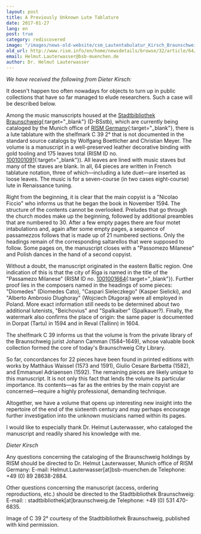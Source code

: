 ```yaml
---
layout: post
title: A Previously Unknown Lute Tablature
date: 2017-01-27
lang: en
post: true
category: rediscovered
image: "/images/news-old-website/csm_Lautentabulatur_Kirsch_Braunschweig04_6502ace6fb.jpg"
old_url: http://www.rism.info/en/home/newsdetails/browse/32/article/64/a-previously-unknown-lute-tablature.html
email: Helmut.Lauterwasser@bsb-muenchen.de
author: Dr. Helmut Lauterwasser
---
```


_We have received the following from Dieter Kirsch:_

It doesn't happen too often nowadays for objects to turn up in public collections that have so far managed to elude researchers. Such a case will be described below.

Among the music manuscripts housed at the [Stadtbibliothek Braunschweig](https://www.braunschweig.de/kultur/bibliotheken_archive/stadtbibliothek/index.php){:target="_blank"} (D-BSstb), which are currently being cataloged by the Munich office of [RISM Germany](http://de.rism.info/en/home.html){:target="_blank"}, there is a lute tablature with the shelfmark C 39 2° that is not documented in the standard source catalogs by Wolfgang Boetticher and Christian Meyer. The volume is a manuscript in a well-preserved leather decorative binding with gold tooling and 175 leaves total (RISM ID no. [1001001091](https://opac.rism.info/search?id=1001001091&Language=en){:target="_blank"}). All leaves are lined with music staves but many of the staves are blank. In all, 64 pieces are written in French tablature notation, three of which—including a lute duet—are inserted as loose leaves. The music is for a seven-course (in two cases eight-course) lute in Renaissance tuning.

Right from the beginning, it is clear that the main copyist is a "Nicolao Ficcio" who informs us that he began the book in November 1594. The structure of the contents cannot be overlooked. Preludes that go through the church modes make up the beginning, followed by additional preambles that are numbered to 30. After a few empty pages there are four motet intabulations and, again after some empty pages, a sequence of passamezzos follows that is made up of 21 numbered sections. Only the headings remain of the corresponding saltarellos that were supposed to follow. Some pages on, the manuscript closes with a "Passomezo Milanese" and Polish dances in the hand of a second copyist.

Without a doubt, the manuscript originated in the eastern Baltic region. One indication of this is that the city of Riga is named in the title of the "Passamezo Milanese" (RISM ID no. [1001001664](https://opac.rism.info/search?id=1001001664&Language=en){:target="_blank"}). Further proof lies in the composers named in the headings of some pieces: "Diomedes" (Diomedes Cato), "Caspari Sieleczkego" (Kasper Sielicki), and "Alberto Ambrosio Dlughoray" (Wojciech Długoraj) were all employed in Poland. More exact information still needs to be determined about two additional lutenists, "Beichovius" and "Spalkaiber" (Spalkauer?). Finally, the watermark also confirms the place of origin: the same paper is documented in Dorpat (Tartu) in 1594 and in Reval (Tallinn) in 1604.

The shelfmark C 39 informs us that the volume is from the private library of the Braunschweig jurist Johann Camman (1584–1649), whose valuable book collection formed the core of today's Braunschweig City Library.

So far, concordances for 22 pieces have been found in printed editions with works by Matthäus Waissel (1573 and 1591), Giulio Cesare Barbetta (1582), and Emmanuel Adriaensen (1592). The remaining pieces are likely unique to this manuscript. It is not only this fact that lends the volume its particular importance. Its contents—as far as the entries by the main copyist are concerned—require a highly professional, demanding technique.

Altogether, we have a volume that opens up interesting new insight into the repertoire of the end of the sixteenth century and may perhaps encourage further investigation into the unknown musicians named within its pages.

I would like to especially thank Dr. Helmut Lauterwasser, who cataloged the manuscript and readily shared his knowledge with me.

_Dieter Kirsch_

Any questions concerning the cataloging of the Braunschweig holdings by RISM should be directed to Dr. Helmut Lauterwasser, Munich office of RISM Germany:
E-mail: Helmut.Lauterwasser[at]bsb-muenchen.de
Telephone: +49 (0) 89 28638-2884.

Other questions concerning the manuscript (access, ordering reproductions, etc.) should be directed to the Stadtbibliothek Braunschweig:
E-mail: : stadtbibliothek[at]braunschweig.de
Telephone: +49 (0) 531 470-6835.

Image of C 39 2° courtesy of the Stadtbibliothek Braunschweig, published with kind permission.
